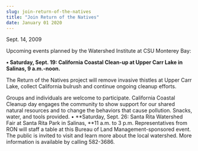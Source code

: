 ```yaml
---
slug: join-return-of-the-natives
title: "Join Return of the Natives"
date: January 01 2020
---
```


<p>Sept. 14, 2009
</p><p>Upcoming events planned by the Watershed Institute at CSU Monterey Bay:
</p><p><strong>• Saturday, Sept. 19: California Coastal Clean-up at Upper Carr Lake in Salinas, 9 a.m.-noon.</strong>
</p><p>The Return of the Natives project will remove invasive thistles at Upper Carr Lake, collect California bulrush and continue ongoing cleanup efforts.
</p><p>Groups and individuals are welcome to participate. California Coastal Cleanup day engages the community to show support for our shared natural resources and to change the behaviors that cause pollution. Snacks, water, and tools provided. • **Saturday, Sept. 26: Santa Rita Watershed Fair at Santa Rita Park in Salinas, **11 a.m. to 3 p.m. Representatives from RON will staff a table at this Bureau of Land Management-sponsored event. The public is invited to visit and learn more about the local watershed. More information is available by calling 582-3686.
</p><p> 
</p><p> 
</p>
